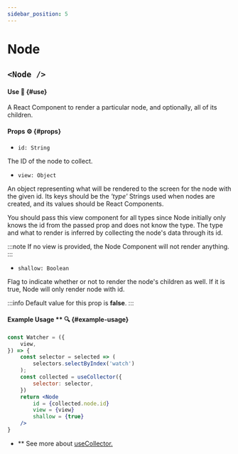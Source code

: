 ```yaml
---
sidebar_position: 5
---
```


# Node

## `<Node />`

#### Use 🔧 {#use}

A React Component to render a particular node, and optionally, all of its children.

#### Props ⚙️ {#props}

- `id: String` 

The ID of the node to collect.

- `view: Object` 

An object representing what will be rendered to the screen for the node with the given id. Its keys should be the *'type'* Strings used when nodes are created, and its values should be React Components. 

You should pass this view component for all types since Node initially only knows the id from the passed prop and does not know the type. The type and what to render is inferred by collecting the node's data through its id.

:::note
If no view is provided, the Node Component will not render anything.
:::

- `shallow: Boolean` 

Flag to indicate whether or not to render the node's children as well. If it is true,
Node will only render node with id.

:::info
Default value for this prop is **false**.
:::

#### Example Usage ** 🔍 {#example-usage}

```jsx
const Watcher = ({
    view,
}) => {
    const selector = selected => (
        selectors.selectByIndex('watch')
    );
    const collected = useCollector({
        selector: selector,
    })
    return <Node
        id = {collected.node.id} 
        view = {view} 
        shallow = {true}
    />
}
```

- ** See more about [useCollector.](/docs/api/hooks/use-collector)







